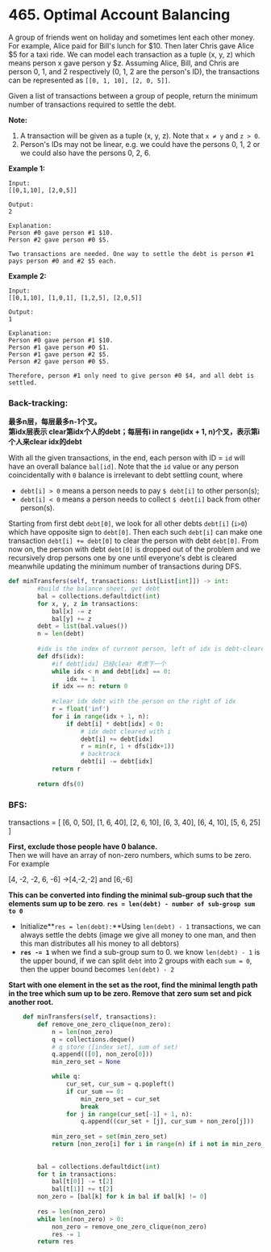 # 465. Optimal Account Balancing

A group of friends went on holiday and sometimes lent each other money. For example, Alice paid for Bill's lunch for $10. Then later Chris gave Alice $5 for a taxi ride. We can model each transaction as a tuple \(x, y, z\) which means person x gave person y $z. Assuming Alice, Bill, and Chris are person 0, 1, and 2 respectively \(0, 1, 2 are the person's ID\), the transactions can be represented as `[[0, 1, 10], [2, 0, 5]]`.

Given a list of transactions between a group of people, return the minimum number of transactions required to settle the debt.

**Note:**

1. A transaction will be given as a tuple \(x, y, z\). Note that `x ≠ y` and `z > 0`.
2. Person's IDs may not be linear, e.g. we could have the persons 0, 1, 2 or we could also have the persons 0, 2, 6.

**Example 1:**

```text
Input:
[[0,1,10], [2,0,5]]

Output:
2

Explanation:
Person #0 gave person #1 $10.
Person #2 gave person #0 $5.

Two transactions are needed. One way to settle the debt is person #1 pays person #0 and #2 $5 each.
```

**Example 2:**

```text
Input:
[[0,1,10], [1,0,1], [1,2,5], [2,0,5]]

Output:
1

Explanation:
Person #0 gave person #1 $10.
Person #1 gave person #0 $1.
Person #1 gave person #2 $5.
Person #2 gave person #0 $5.

Therefore, person #1 only need to give person #0 $4, and all debt is settled.
```

### Back-tracking: 

**最多n层，每层最多n-1个叉。  
第idx层表示 clear第idx个人的debt；每层有i in range\(idx + 1, n\)个叉，表示第i个人来clear idx的debt**

With all the given transactions, in the end, each person with ID = `id` will have an overall balance `bal[id]`. Note that the `id` value or any person coincidentally with `0` balance is irrelevant to debt settling count, where

* `debt[i] > 0` means a person needs to pay `$ debt[i]` to other person\(s\);
* `debt[i] < 0` means a person needs to collect `$ debt[i]` back from other person\(s\).

Starting from first debt `debt[0]`, we look for all other debts `debt[i]` \(`i>0`\) which have opposite sign to `debt[0]`. Then each such `debt[i]` can make one transaction `debt[i] += debt[0]` to clear the person with debt `debt[0]`. From now on, the person with debt `debt[0]` is dropped out of the problem and we recursively drop persons one by one until everyone's debt is cleared meanwhile updating the minimum number of transactions during DFS.

```python
def minTransfers(self, transactions: List[List[int]]) -> int:
        #build the balance sheet, get debt
        bal = collections.defaultdict(int)    
        for x, y, z in transactions:
            bal[x] -= z
            bal[y] += z    
        debt = list(bal.values())
        n = len(debt)
        
        #idx is the index of current person, left of idx is debt-cleared.
        def dfs(idx):
            #if debt[idx] 已经clear 考虑下一个
            while idx < n and debt[idx] == 0:
                idx += 1
            if idx == n: return 0
            
            #clear idx debt with the person on the right of idx
            r = float('inf')
            for i in range(idx + 1, n):
                if debt[i] * debt[idx] < 0:
                    # idx debt cleared with i
                    debt[i] += debt[idx]
                    r = min(r, 1 + dfs(idx+1))
                    # backtrack
                    debt[i] -= debt[idx]
            return r
        
        return dfs(0)
```

### BFS:

transactions = \[ \[6, 0, 50\], \[1, 6, 40\], \[2, 6, 10\], \[6, 3, 40\], \[6, 4, 10\], \[5, 6, 25\] \]

**First, exclude those people have 0 balance.**  
Then we will have an array of non-zero numbers, which sums to be zero. For example

\[4, -2, -2, 6, -6\] -&gt;\[4,-2,-2\] and \[6,-6\]

**This can be converted into finding the minimal sub-group such that the elements sum up to be zero**. **`res = len(debt) - number of sub-group sum to 0`**

* Initialize**`res = len(debt):`**Using `len(debt) - 1` transactions, we can always settle the debts \(image we give all money to one man, and then this man distributes all his money to all debtors\)
* **`res -= 1`** when we find a sub-group sum to 0. we know `len(debt) - 1` is the upper bound, if we can split `debt` into 2 groups with each `sum = 0`, then the upper bound becomes `len(debt) - 2`

**Start with one element in the set as the root, find the minimal length path in the tree which sum up to be zero. Remove that zero sum set and pick another root.**

```python
    def minTransfers(self, transactions):
        def remove_one_zero_clique(non_zero):
            n = len(non_zero)
            q = collections.deque()            
            # q store ([index set], sum of set)
            q.append(([0], non_zero[0]))
            min_zero_set = None

            while q:
                cur_set, cur_sum = q.popleft()
                if cur_sum == 0:
                    min_zero_set = cur_set
                    break
                for j in range(cur_set[-1] + 1, n):
                    q.append((cur_set + [j], cur_sum + non_zero[j]))
            
            min_zero_set = set(min_zero_set)
            return [non_zero[i] for i in range(n) if i not in min_zero_set]
        
        
        bal = collections.defaultdict(int)
        for t in transactions:
            bal[t[0]] -= t[2]
            bal[t[1]] += t[2]
        non_zero = [bal[k] for k in bal if bal[k] != 0]
        
        res = len(non_zero)
        while len(non_zero) > 0:
            non_zero = remove_one_zero_clique(non_zero)
            res -= 1
        return res
```

